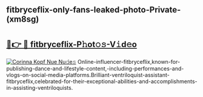 ## fitbryceflix-only-fans​-leaked-photo​-Private-(xm8sg)


# <h2><a href="https://mediaupload.pro?title=fitbryceflix&ref=git">🔗👉 🔴 fitbryceflix-P𝚑ot𝚘𝚜-V𝚒d𝚎o</a></h2>

[![Corinna Kopf Nue Nu𝚍e𝚜](https://i.imgur.com/0qMVB7G.gif)](https://mediaupload.pro?title=fitbryceflix&ref=git)
Online-influencer-fitbryceflix,known-for-publishing-dance-and-lifestyle-content,-including-performances-and-vlogs-on-social-media-platforms.Brilliant-ventriloquist-assistant-fitbryceflix,celebrated-for-their-exceptional-abilities-and-accomplishments-in-assisting-ventriloquists.  